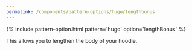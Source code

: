 ```yaml
---
permalink: /components/pattern-options/hugo/lengthbonus
---
```

{% include pattern-option.html pattern='hugo' option='lengthBonus' %}

This allows you to lengthen the body of your hoodie.
